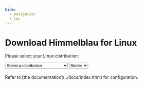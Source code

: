 ```yaml
---
hide:
  - navigation
  - toc
---
```


# Download Himmelblau for Linux

Please select your Linux distribution:

<select id="linux-distro">
    <option value="" selected>Select a distribution</option>
	<option value="fedora41">Fedora 41</option>
	<option value="fedora42">Fedora 42</option>
	<option value="rawhide">Fedora Rawhide</option>
	<option value="rocky8">Rocky Linux 8</option>
	<option value="rocky9">Rocky Linux 9</option>
	<option value="rocky10">Rocky Linux 10</option>
	<option value="rocky8">Red Hat Enterprise Linux 8</option>
	<option value="rocky9">Red Hat Enterprise Linux 9</option>
	<option value="rocky10">Red Hat Enterprise Linux 10</option>
	<option value="rocky8">Oracle Linux 8</option>
    <option value="rocky9">Oracle Linux 9</option>
	<option value="rocky10">Oracle Linux 10</option>
	<option value="sle15sp6">SUSE Linux Enterprise 15 SP6</option>
	<option value="sle15sp6">openSUSE Leap 15.6</option>
	<option value="sle15sp7">SUSE Linux Enterprise 15 SP7</option>
    <option value="sle16">SUSE Linux Enterprise 16</option>
    <option value="sle16">openSUSE Leap 16</option>
	<option value="tumbleweed">openSUSE Tumbleweed</option>
	<option value="debian12">Debian 12</option>
    <option value="debian13">Debian 13</option>
	<option value="ubuntu22.04">Ubuntu 22.04</option>
	<option value="ubuntu24.04">Ubuntu 24.04</option>
	<option value="ubuntu22.04">Linux Mint 21.3</option>
	<option value="ubuntu24.04">Linux Mint 22</option>
</select>
<select id="channel">
    <option value="stable" selected>Stable</option>
    <option value="nightly">Nightly</option>
</select>
<div id="download-links" style="margin-top: 20px;"></div>
<div id="configuration" style="display: none;"></div>
Refer to [the documentation](../docs/index.html) for configuration.
<script src="../js/install.js"></script>
